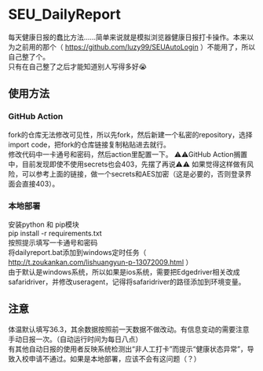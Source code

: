 # SEU_DailyReport  
每天健康日报的蠢比方法......简单来说就是模拟浏览器健康日报打卡操作。本来以为之前用的那个（ https://github.com/luzy99/SEUAutoLogin ）不能用了，所以自己整了个。  
只有在自己整了之后才能知道别人写得多好😭  
## 使用方法  
### GitHub Action  
fork的仓库无法修改可见性，所以先fork，然后新建一个私密的repository，选择import code，把fork的仓库链接复制粘贴进去就行。  
修改代码中一卡通号和密码，然后action里配置一下。 
⚠⚠GitHub Action搁置中，目前发现即使不使用secrets也会403，先摆了再说⚠⚠
如果觉得这样做有风险，可以参考上面的链接，做一个secrets和AES加密（这是必要的，否则登录界面会直接403）。  
### 本地部署  
安装python 和 pip模块  
pip install -r requirements.txt  
按照提示填写一卡通号和密码  
将dailyreport.bat添加到windows定时任务（ http://t.zoukankan.com/lishuangyun-p-13072009.html ）  
由于默认是windows系统，所以如果是ios系统，需要把Edgedriver相关改成safaridriver，并修改useragent，记得将safaridriver的路径添加到环境变量。  
## 注意  
体温默认填写36.3，其余数据按照前一天数据不做改动。有信息变动的需要注意手动日报一次。（自动运行时间为每日八点）  
有其他自动日报的使用者反映系统检测出“非人工打卡”而提示“健康状态异常”，导致入校申请不通过。如果是本地部署，应该不会有这问题（？）  
